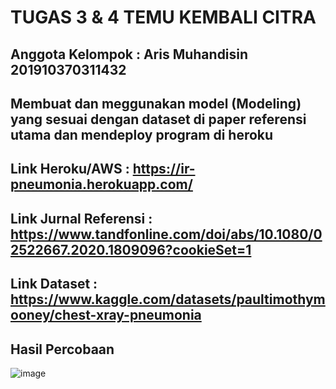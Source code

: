 # TUGAS 3 & 4 TEMU KEMBALI CITRA

## Anggota Kelompok : Aris Muhandisin 201910370311432
## Membuat dan meggunakan model (Modeling) yang sesuai dengan dataset di paper referensi utama dan mendeploy program di heroku
## Link Heroku/AWS : https://ir-pneumonia.herokuapp.com/
## Link Jurnal Referensi : https://www.tandfonline.com/doi/abs/10.1080/02522667.2020.1809096?cookieSet=1
## Link Dataset : https://www.kaggle.com/datasets/paultimothymooney/chest-xray-pneumonia

## Hasil Percobaan
![image](https://user-images.githubusercontent.com/79823148/195783033-fead89fe-1370-4be5-b39f-a43e504d7c18.png)





